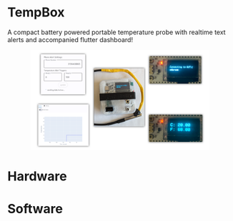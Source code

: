 # TempBox
A compact battery powered portable temperature probe with realtime text alerts and accompanied flutter dashboard!
<p align="center">
  <img src="docs/overview_collage.png" width="400" />
</p>

# Hardware

# Software